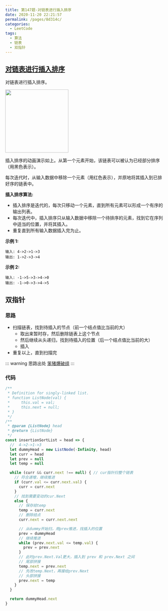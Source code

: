 ```yaml
---
title: 第147题-对链表进行插入排序
date: 2020-11-20 22:21:57
permalink: /pages/8d314c/
categories:
  - LeetCode
tags:
  - 算法
  - 链表
  - 双指针
---
```


## [对链表进行插入排序](https://leetcode-cn.com/problems/insertion-sort-list/)

对链表进行插入排序。

<img src="https://cdn.jsdelivr.net/gh/xiaojun996/CDN/images/leetcode/Insertion-sort-example-300px.gif" width="200" />

插入排序的动画演示如上。从第一个元素开始，该链表可以被认为已经部分排序（用黑色表示）。

每次迭代时，从输入数据中移除一个元素（用红色表示），并原地将其插入到已排好序的链表中。

<!-- more -->

**插入排序算法:**

- 插入排序是迭代的，每次只移动一个元素，直到所有元素可以形成一个有序的输出列表。
- 每次迭代中，插入排序只从输入数据中移除一个待排序的元素，找到它在序列中适当的位置，并将其插入。
- 重复直到所有输入数据插入完为止。

**示例 1:**

```
输入: 4->2->1->3
输出: 1->2->3->4
```

**示例 2:**

```
输入: -1->5->3->4->0
输出: -1->0->3->4->5
```

## 双指针

### 思路

- 扫描链表，找到待插入的节点（前一个结点值比当前的大）
  - 取出来暂时存，然后删除链表上这个节点
  - 然后继续从头递归，找到待插入的位置（后一个结点值比当前的大）
  - 插入
- 重复以上，直到扫描完

::: warning 思路出处
[笨猪爆破组](https://leetcode-cn.com/problems/insertion-sort-list/solution/wei-tu-jie-147dui-lian-biao-jin-xing-cha-ru-pai-xu/)
:::

### 代码

```JavaScript
/**
 * Definition for singly-linked list.
 * function ListNode(val) {
 *     this.val = val;
 *     this.next = null;
 * }
 */
/**
 * @param {ListNode} head
 * @return {ListNode}
 */
const insertionSortList = head => {
  //  4->2->1->3
  let dummyHead = new ListNode(-Infinity, head)
  let curr = head
  let prev = null
  let temp = null

  while (curr && curr.next !== null) { // cur指针扫整个链表
    // 符合递增，继续推进
    if (curr.val <= curr.next.val) {
      curr = curr.next
    }
    // 找到需要变动的cur.Next
    else {
      // 保存给temp
      temp = curr.next
      // 删除结点
      curr.next = curr.next.next

      // 从dummy开始扫，用prev推进，找插入的位置
      prev = dummyHead
      // 继续推进
      while (prev.next.val <= temp.val) {
        prev = prev.next
      }
      // 此时prev.Next.Val更大，插入到 prev 和 prev.Next 之间
      // 尾部拼接
      temp.next = prev.next
      // 先改temp.Next，再接给prev.Next
      // 头部拼接
      prev.next = temp
    }
  }

  return dummyHead.next
}
```
